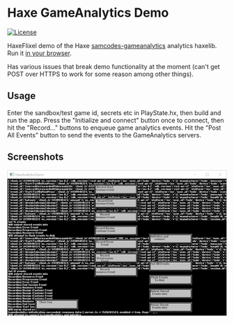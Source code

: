 # Haxe GameAnalytics Demo

[![License](http://img.shields.io/:license-mit-blue.svg?style=flat-square)](https://github.com/Tw1ddle/samcodes-gameanalytics-demo/blob/master/LICENSE)

HaxeFlixel demo of the Haxe [samcodes-gameanalytics](https://github.com/Tw1ddle/samcodes-gameanalytics) analytics haxelib. Run it [in your browser](http://tw1ddle.github.io/samcodes-gameanalytics-demo/index.html).

Has various issues that break demo functionality at the moment (can't get POST over HTTPS to work for some reason among other things).

## Usage

Enter the sandbox/test game id, secrets etc in PlayState.hx, then build and run the app. Press the "Initialize and connect" button once to connect, then hit the "Record..." buttons to enqueue game analytics events. Hit the "Post All Events" button to send the events to the GameAnalytics servers.

## Screenshots

![Screenshot of demo app](https://github.com/Tw1ddle/samcodes-gameanalytics-demo/blob/master/screenshots/analytics-demo.png?raw=true "Analytics Demo")